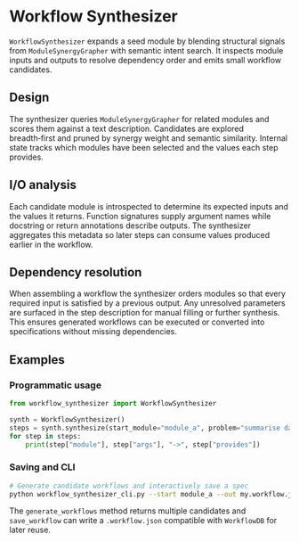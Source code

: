 # Workflow Synthesizer

`WorkflowSynthesizer` expands a seed module by blending structural signals from
`ModuleSynergyGrapher` with semantic intent search. It inspects module inputs
and outputs to resolve dependency order and emits small workflow candidates.

## Design

The synthesizer queries `ModuleSynergyGrapher` for related modules and scores
them against a text description. Candidates are explored breadth‑first and
pruned by synergy weight and semantic similarity. Internal state tracks which
modules have been selected and the values each step provides.

## I/O analysis

Each candidate module is introspected to determine its expected inputs and the
values it returns. Function signatures supply argument names while docstring or
return annotations describe outputs. The synthesizer aggregates this metadata so
later steps can consume values produced earlier in the workflow.

## Dependency resolution

When assembling a workflow the synthesizer orders modules so that every required
input is satisfied by a previous output. Any unresolved parameters are surfaced
in the step description for manual filling or further synthesis. This ensures
generated workflows can be executed or converted into specifications without
missing dependencies.

## Examples

### Programmatic usage

```python
from workflow_synthesizer import WorkflowSynthesizer

synth = WorkflowSynthesizer()
steps = synth.synthesize(start_module="module_a", problem="summarise data")
for step in steps:
    print(step["module"], step["args"], "->", step["provides"])
```

### Saving and CLI

```bash
# Generate candidate workflows and interactively save a spec
python workflow_synthesizer_cli.py --start module_a --out my.workflow.json
```

The `generate_workflows` method returns multiple candidates and `save_workflow`
can write a `.workflow.json` compatible with `WorkflowDB` for later reuse.

